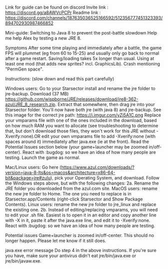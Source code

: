 Link for guide can be found on discord
Invite link : https://discord.gg/a8AWVcPCPr
Readme link : https://discord.com/channels/187635036525166592/512356777451323393/894702930987466852

Mini-guide: Switching to Java 8 to prevent the post-battle slowdown
Help me help Alex by testing a new JRE 8.

Symptoms
After some time playing and immediately after a battle, the game FPS will plummet (eg from 60 to 15-25) and usually only go back to normal after a game restart.
Saving/loading takes 5x longer than usual.
Using at least one mod (that adds new sprites? incl. GraphicsLib).
Crash mentioning "PermGen space".

Instructions: (slow down and read this part carefully)

Windows users:
Go to your Starsector install and rename the jre folder to jre-backup.
Download (37 MB) https://github.com/wispborne/JRE/releases/download/jre8-362-azul/JRE_8_research.zip.
Extract that somewhere, then drag jre into your Starsector folder. You'll now have both jre (with java 8) and jre-backup.
See this image for the correct jre path: https://i.imgur.com/yZj5A1C.png
Replace your vmparams file with one of the ones included in the download, based on how much RAM you want to allocate (see ⁠troubleshooting to determine that, but don't download those files, they won't work for this JRE without -Xverify:none).OR edit your own vmparams file to add  -Xverify:none  (with spaces around it) immediately after java.exe (ie at the front).
Read the Potential Issues section below (your game+launcher may be zoomed in/off-center).
React with :bugdog: so we have an idea of how many people are testing.
Launch the game as normal.


Mac/Linux users:
Go here (https://www.azul.com/downloads/?version=java-8-lts&os=macos&architecture=x86-64-bit&package=jre#zulu), 
 pick your Operating System, and download.
Follow the Windows steps above, but with the following changes:
2a. Rename the JRE folder you downloaded from the azul.com site.
   MacOS users: rename the new jre folder to Home. The one you need to replace is in Starsector.app/Contents (right-click Starsector and Show Package Contents).
   Linux users: rename the new jre folder to jre_linux and replace the existing one.
2b. Instead of editing/replacing vmparams, you will need to edit your .sh file. Easiest is to open it in an editor and copy another line with -X in it, paste it after the java.exe line, and edit it to -Xverify:none.
React with :bugdog: so we have an idea of how many people are testing.

Potential issues
Game+launcher is zoomed in/off-center.
  This should no longer happen. Please let me know if it still does.

java.exe error message
  Do step 4 in the above instructions. If you're sure you have, make sure your antivirus didn't eat jre/bin/java.exe or jre/bin/javaw.exe.